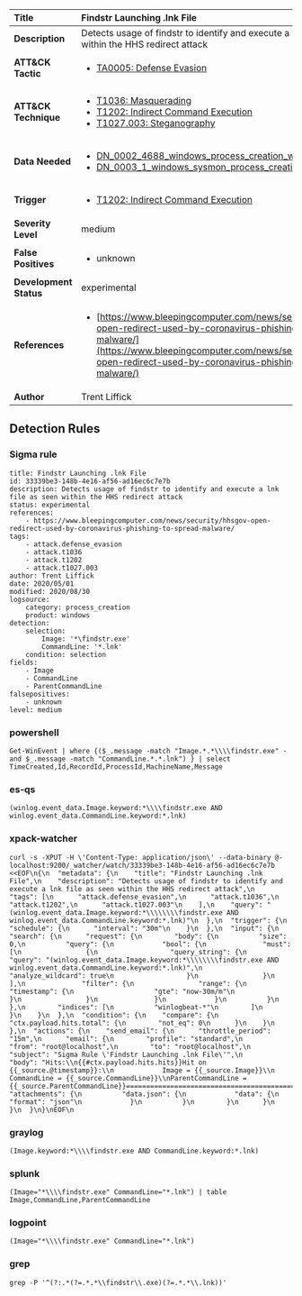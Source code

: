 | Title                    | Findstr Launching .lnk File       |
|:-------------------------|:------------------|
| **Description**          | Detects usage of findstr to identify and execute a lnk file as seen within the HHS redirect attack |
| **ATT&amp;CK Tactic**    |  <ul><li>[TA0005: Defense Evasion](https://attack.mitre.org/tactics/TA0005)</li></ul>  |
| **ATT&amp;CK Technique** | <ul><li>[T1036: Masquerading](https://attack.mitre.org/techniques/T1036)</li><li>[T1202: Indirect Command Execution](https://attack.mitre.org/techniques/T1202)</li><li>[T1027.003: Steganography](https://attack.mitre.org/techniques/T1027.003)</li></ul>  |
| **Data Needed**          | <ul><li>[DN_0002_4688_windows_process_creation_with_commandline](../Data_Needed/DN_0002_4688_windows_process_creation_with_commandline.md)</li><li>[DN_0003_1_windows_sysmon_process_creation](../Data_Needed/DN_0003_1_windows_sysmon_process_creation.md)</li></ul>  |
| **Trigger**              | <ul><li>[T1202: Indirect Command Execution](../Triggers/T1202.md)</li></ul>  |
| **Severity Level**       | medium |
| **False Positives**      | <ul><li>unknown</li></ul>  |
| **Development Status**   | experimental |
| **References**           | <ul><li>[https://www.bleepingcomputer.com/news/security/hhsgov-open-redirect-used-by-coronavirus-phishing-to-spread-malware/](https://www.bleepingcomputer.com/news/security/hhsgov-open-redirect-used-by-coronavirus-phishing-to-spread-malware/)</li></ul>  |
| **Author**               | Trent Liffick |


## Detection Rules

### Sigma rule

```
title: Findstr Launching .lnk File
id: 33339be3-148b-4e16-af56-ad16ec6c7e7b
description: Detects usage of findstr to identify and execute a lnk file as seen within the HHS redirect attack
status: experimental
references:
    - https://www.bleepingcomputer.com/news/security/hhsgov-open-redirect-used-by-coronavirus-phishing-to-spread-malware/
tags:
    - attack.defense_evasion
    - attack.t1036
    - attack.t1202
    - attack.t1027.003
author: Trent Liffick
date: 2020/05/01
modified: 2020/08/30
logsource:
    category: process_creation
    product: windows
detection:
    selection:
        Image: '*\findstr.exe'
        CommandLine: '*.lnk'
    condition: selection
fields:
    - Image
    - CommandLine
    - ParentCommandLine
falsepositives:
    - unknown
level: medium

```





### powershell
    
```
Get-WinEvent | where {($_.message -match "Image.*.*\\\\findstr.exe" -and $_.message -match "CommandLine.*.*.lnk") } | select TimeCreated,Id,RecordId,ProcessId,MachineName,Message
```


### es-qs
    
```
(winlog.event_data.Image.keyword:*\\\\findstr.exe AND winlog.event_data.CommandLine.keyword:*.lnk)
```


### xpack-watcher
    
```
curl -s -XPUT -H \'Content-Type: application/json\' --data-binary @- localhost:9200/_watcher/watch/33339be3-148b-4e16-af56-ad16ec6c7e7b <<EOF\n{\n  "metadata": {\n    "title": "Findstr Launching .lnk File",\n    "description": "Detects usage of findstr to identify and execute a lnk file as seen within the HHS redirect attack",\n    "tags": [\n      "attack.defense_evasion",\n      "attack.t1036",\n      "attack.t1202",\n      "attack.t1027.003"\n    ],\n    "query": "(winlog.event_data.Image.keyword:*\\\\\\\\findstr.exe AND winlog.event_data.CommandLine.keyword:*.lnk)"\n  },\n  "trigger": {\n    "schedule": {\n      "interval": "30m"\n    }\n  },\n  "input": {\n    "search": {\n      "request": {\n        "body": {\n          "size": 0,\n          "query": {\n            "bool": {\n              "must": [\n                {\n                  "query_string": {\n                    "query": "(winlog.event_data.Image.keyword:*\\\\\\\\findstr.exe AND winlog.event_data.CommandLine.keyword:*.lnk)",\n                    "analyze_wildcard": true\n                  }\n                }\n              ],\n              "filter": {\n                "range": {\n                  "timestamp": {\n                    "gte": "now-30m/m"\n                  }\n                }\n              }\n            }\n          }\n        },\n        "indices": [\n          "winlogbeat-*"\n        ]\n      }\n    }\n  },\n  "condition": {\n    "compare": {\n      "ctx.payload.hits.total": {\n        "not_eq": 0\n      }\n    }\n  },\n  "actions": {\n    "send_email": {\n      "throttle_period": "15m",\n      "email": {\n        "profile": "standard",\n        "from": "root@localhost",\n        "to": "root@localhost",\n        "subject": "Sigma Rule \'Findstr Launching .lnk File\'",\n        "body": "Hits:\\n{{#ctx.payload.hits.hits}}Hit on {{_source.@timestamp}}:\\n            Image = {{_source.Image}}\\n      CommandLine = {{_source.CommandLine}}\\nParentCommandLine = {{_source.ParentCommandLine}}================================================================================\\n{{/ctx.payload.hits.hits}}",\n        "attachments": {\n          "data.json": {\n            "data": {\n              "format": "json"\n            }\n          }\n        }\n      }\n    }\n  }\n}\nEOF\n
```


### graylog
    
```
(Image.keyword:*\\\\findstr.exe AND CommandLine.keyword:*.lnk)
```


### splunk
    
```
(Image="*\\\\findstr.exe" CommandLine="*.lnk") | table Image,CommandLine,ParentCommandLine
```


### logpoint
    
```
(Image="*\\\\findstr.exe" CommandLine="*.lnk")
```


### grep
    
```
grep -P '^(?:.*(?=.*.*\\findstr\\.exe)(?=.*.*\\.lnk))'
```



